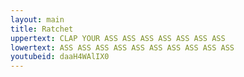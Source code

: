 ```yaml
---
layout: main
title: Ratchet 
uppertext: CLAP YOUR ASS ASS ASS ASS ASS ASS ASS
lowertext: ASS ASS ASS ASS ASS ASS ASS ASS ASS ASS
youtubeid: daaH4WAlIX0
---
```

